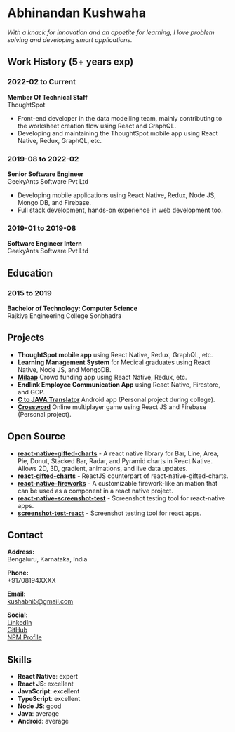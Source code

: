 # Abhinandan Kushwaha

*With a knack for innovation and an appetite for learning, I love problem solving and developing smart applications.*

## Work History (5+ years exp)

### 2022-02 to Current
**Member Of Technical Staff**  
ThoughtSpot
- Front-end developer in the data modelling team, mainly contributing to the worksheet creation flow using React and GraphQL.
- Developing and maintaining the ThoughtSpot mobile app using React Native, Redux, GraphQL, etc.

### 2019-08 to 2022-02
**Senior Software Engineer**  
GeekyAnts Software Pvt Ltd
- Developing mobile applications using React Native, Redux, Node JS, Mongo DB, and Firebase.
- Full stack development, hands-on experience in web development too.

### 2019-01 to 2019-08
**Software Engineer Intern**  
GeekyAnts Software Pvt Ltd

## Education

### 2015 to 2019
**Bachelor of Technology: Computer Science**  
Rajkiya Engineering College Sonbhadra

## Projects
- **ThoughtSpot mobile app** using React Native, Redux, GraphQL, etc.
- **Learning Management System** for Medical graduates using React Native, Node JS, and MongoDB.
- **[Milaap](https://start.milaap.org/)** Crowd funding app using React Native, Redux, etc.
- **Endlink Employee Communication App** using React Native, Firestore, and GCP.
- **[C to JAVA Translator](https://play.google.com/store/apps/details?id=com.ctranslator.abhinandan.ctojavatranslator&hl=en_IN&gl=US)** Android app (Personal project during college).
- **[Crossword](https://crosswordgame.web.app/)** Online multiplayer game using React JS and Firebase (Personal project).

## Open Source
- **[react-native-gifted-charts](https://www.npmjs.com/package/react-native-gifted-charts)** - A react native library for Bar, Line, Area, Pie, Donut, Stacked Bar, Radar, and Pyramid charts in React Native. Allows 2D, 3D, gradient, animations, and live data updates.
- **[react-gifted-charts](https://www.npmjs.com/package/react-gifted-charts)** - ReactJS counterpart of react-native-gifted-charts.
- **[react-native-fireworks](https://github.com/Abhinandan-Kushwaha/Fireworks)** - A customizable firework-like animation that can be used as a component in a react native project.
- **[react-native-screenshot-test](https://github.com/Abhinandan-Kushwaha/react-native-screenshot-test)** - Screenshot testing tool for react-native apps.
- **[screenshot-test-react](https://github.com/Abhinandan-Kushwaha/screenshot-test-react)** - Screenshot testing tool for react apps.

## Contact
**Address:**  
Bengaluru, Karnataka, India  

**Phone:**  
+91708194XXXX 

**Email:**  
kushabhi5@gmail.com  

**Social:**  
[LinkedIn](https://www.linkedin.com/in/abhinandan-kushwaha-42a15417a/)  
[GitHub](https://github.com/Abhinandan-Kushwaha)  
[NPM Profile](https://www.npmjs.com/~ak_97)  

## Skills
- **React Native**: expert
- **React JS**: excellent
- **JavaScript**: excellent
- **TypeScript**: excellent
- **Node JS**: good
- **Java**: average
- **Android**: average
